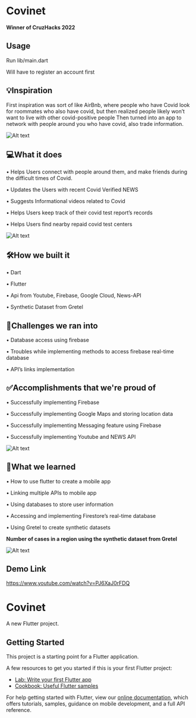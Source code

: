 # Covinet

**Winner of CruzHacks 2022**

## Usage
Run lib/main.dart

Will have to register an account first

## 💡Inspiration
First inspiration was sort of like AirBnb, where people who have Covid look for roommates who also have covid, but then realized people likely won’t want to live with other covid-positive people
Then turned into an app to network with people around you who have covid, also trade information.


![Alt text](https://cdn.discordapp.com/attachments/930709522119540810/932320060536680498/CoviNet_logo.png)


## 💻What it does
•   Helps Users connect with people around them, and make friends during the difficult times of Covid.

•   Updates the Users with recent Covid Verified NEWS

•   Suggests Informational videos related to Covid 

•   Helps Users keep track of their covid test report’s records

•   Helps Users find nearby repaid covid test centers

![Alt text](https://cdn.discordapp.com/attachments/931778785072779324/932325472421937192/localhost_61936___-_Person_1_-_Microsoft_Edge_16-01-2022_22_33_10.png)

## 🛠️How we built it

•   Dart

•   Flutter

•   Api from Youtube, Firebase, Google Cloud, News-API

•   Synthetic Dataset from Gretel



## 🛑Challenges we ran into
•   Database access using firebase

•   Troubles while implementing methods to access firebase real-time database

•   API’s links implementation




## ✅Accomplishments that we're proud of
•   Successfully implementing Firebase

•   Successfully implementing Google Maps and storing location data

•   Successfully implementing Messaging feature using Firebase

•   Successfully implementing Youtube and NEWS API 

![Alt text](https://cdn.discordapp.com/attachments/931778785072779324/932328209746362437/localhost_61936___-_Person_1_-_Microsoft_Edge_16-01-2022_22_30_14.png)


## 📖What we learned
•    How to use flutter to create a mobile app

•    Linking multiple APIs to mobile app

•    Using databases to store user information

•    Accessing and implementing Firestore’s real-time database 

•    Using Gretel to create synthetic datasets

**Number of cases in a region using the synthetic dataset from Gretel**

![Alt text](https://cdn.discordapp.com/attachments/931778785072779324/932326302697013268/localhost_61936___-_Person_1_-_Microsoft_Edge_16-01-2022_22_31_07.png)

## Demo Link
https://www.youtube.com/watch?v=PJ6XaJ0rFDQ


# Covinet

A new Flutter project.

## Getting Started

This project is a starting point for a Flutter application.

A few resources to get you started if this is your first Flutter project:

- [Lab: Write your first Flutter app](https://flutter.dev/docs/get-started/codelab)
- [Cookbook: Useful Flutter samples](https://flutter.dev/docs/cookbook)

For help getting started with Flutter, view our
[online documentation](https://flutter.dev/docs), which offers tutorials,
samples, guidance on mobile development, and a full API reference.
